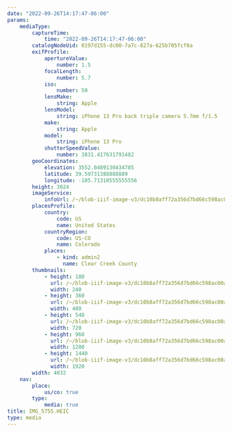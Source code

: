```yaml
---
date: "2022-09-26T14:17:47-06:00"
params:
    mediaType:
        captureTime:
            time: "2022-09-26T14:17:47-06:00"
        catalogNodeUid: 0197d155-dc00-7a7c-827a-625b705fcf0a
        exifProfile:
            apertureValue:
                number: 1.5
            focalLength:
                number: 5.7
            iso:
                number: 50
            lensMake:
                string: Apple
            lensModel:
                string: iPhone 13 Pro back triple camera 5.7mm f/1.5
            make:
                string: Apple
            model:
                string: iPhone 13 Pro
            shutterSpeedValue:
                number: 3831.417631791482
        geoCoordinates:
            elevation: 3552.0489130434785
            latitude: 39.59731388888889
            longitude: -105.71310555555556
        height: 3024
        imageService:
            infoUrl: /~/blob-iiif-image-v3/dc10b8aff72a356d7bd66c598ac00a2d9c897b477455c51899142f6b574e3c42/info.json
        placesProfile:
            country:
                code: US
                name: United States
            countryRegion:
                code: US-CO
                name: Colorado
            places:
                - kind: admin2
                  name: Clear Creek County
        thumbnails:
            - height: 180
              url: /~/blob-iiif-image-v3/dc10b8aff72a356d7bd66c598ac00a2d9c897b477455c51899142f6b574e3c42/full/240%2C180/0/default.jpg
              width: 240
            - height: 360
              url: /~/blob-iiif-image-v3/dc10b8aff72a356d7bd66c598ac00a2d9c897b477455c51899142f6b574e3c42/full/480%2C360/0/default.jpg
              width: 480
            - height: 540
              url: /~/blob-iiif-image-v3/dc10b8aff72a356d7bd66c598ac00a2d9c897b477455c51899142f6b574e3c42/full/720%2C540/0/default.jpg
              width: 720
            - height: 960
              url: /~/blob-iiif-image-v3/dc10b8aff72a356d7bd66c598ac00a2d9c897b477455c51899142f6b574e3c42/full/1280%2C960/0/default.jpg
              width: 1280
            - height: 1440
              url: /~/blob-iiif-image-v3/dc10b8aff72a356d7bd66c598ac00a2d9c897b477455c51899142f6b574e3c42/full/1920%2C1440/0/default.jpg
              width: 1920
        width: 4032
    nav:
        place:
            us/co: true
        type:
            media: true
title: IMG_5755.HEIC
type: media
---
```

